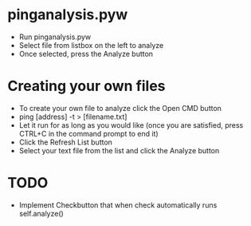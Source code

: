 # pinganalysis.pyw

- Run pinganalysis.pyw
- Select file from listbox on the left to analyze
- Once selected, press the Analyze button

# Creating your own files
- To create your own file to analyze click the Open CMD button
- ping [address] -t > [filename.txt]
- Let it run for as long as you would like (once you are satisfied, press CTRL+C in the command prompt to end it)
- Click the Refresh List button
- Select your text file from the list and click the Analyze button

# TODO

- Implement Checkbutton that when check automatically runs self.analyze()
